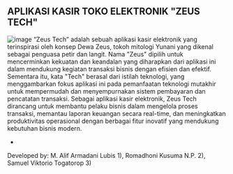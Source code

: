 ## APLIKASI KASIR TOKO ELEKTRONIK "ZEUS TECH"
![image](https://github.com/user-attachments/assets/08110ce2-decf-4363-ad2d-9db25110609d)
“Zeus Tech” adalah sebuah aplikasi kasir elektronik yang terinspirasi oleh konsep Dewa Zeus, tokoh mitologi Yunani yang dikenal sebagai penguasa petir dan langit. Nama "Zeus" dipilih untuk mencerminkan kekuatan dan keandalan yang diharapkan dari aplikasi ini dalam mendukung kegiatan transaksi bisnis dengan efisien dan efektif. Sementara itu, kata "Tech" berasal dari istilah teknologi, yang menggambarkan fokus aplikasi ini pada pemanfaatan teknologi mutakhir untuk mempermudah dan menyempurnakan sistem pembayaran dan pencatatan transaksi. Sebagai aplikasi kasir elektronik, Zeus Tech dirancang untuk membantu pelaku bisnis dalam mengelola proses transaksi, memantau laporan keuangan secara real-time, dan meningkatkan produktivitas operasional dengan berbagai fitur inovatif yang mendukung kebutuhan bisnis modern.

-
Developed by:
M. Alif Armadani Lubis 1), Romadhoni Kusuma N.P. 2), Samuel Viktorio Togatorop 3)
